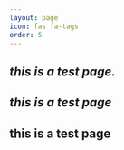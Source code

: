 ```yaml
---
layout: page
icon: fas fa-tags
order: 5
---
```

## *this is a test page.*
## ***this is a test page***
## **this is a test page**